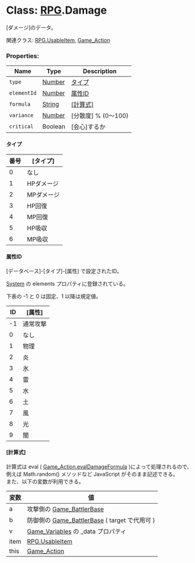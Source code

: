 # Class: [RPG](RPG.md).Damage
[ダメージ]のデータ。

関連クラス: [RPG.UsableItem](RPG.UsableItem.md), [Game_Action](Game_Action.md)


### Properties:

| Name | Type | Description |
| --- | --- | --- |
| `type` | [Number](Number.md) | [タイプ](RPG.Damage.md#タイプ) |
| `elementId` | [Number](Number.md) | [属性ID](RPG.Damage.md#属性id) |
| `formula` | [String](String.md) | [[計算式]](RPG.Damage.md#計算式) |
| `variance` | [Number](Number.md) | [分散度] % (0〜100) |
| `critical` | Boolean | [会心]するか |
#### タイプ

| 番号 | [タイプ] |
| --- | --- |
|  0 | なし ||  1 | HPダメージ ||  2 | MPダメージ ||  3 | HP回復 ||  4 | MP回復 ||  5 | HP吸収 ||  6 | MP吸収 |

#### 属性ID

[データベース]-[タイプ]-[属性] で設定されたID。

 [System](RPG.System.md) の elements プロパティに登録されている。
 
 下表の -1 と 0 は固定、1 以降は規定値。

| ID | [属性] |
| --- | --- |
| -1 | 通常攻撃 |
| 0 | なし |
| 1 | 物理 |
| 2 | 炎 |
| 3 | 氷 |
| 4 | 雷 |
| 5 | 水 |
| 6 | 土 |
| 7 | 風 |
| 8 | 光 |
| 9 | 闇 |

#### [計算式]
計算式は eval ( [Game_Action.evalDamageFormula](Game_Action.md#evaldamageformula-target--number) )によって処理されるので、例えば Math.random() メソッドなど JavaScript がそのまま記述できる。<br />
また、以下の変数が利用できる。

| 変数 | 値 |
| --- | --- |
| a | 攻撃側の [Game_BattlerBase](Game_BattlerBase.md) |
| b | 防御側の [Game_BattlerBase](Game_BattlerBase.md) ( target で代用可 ) |
| v | [Game_Variables](Game_Variables.md) の \_data プロパティ |
| item | [RPG.UsableItem](RPG.UsableItem.md) |
| this | [Game_Action](Game_Action.md) |


